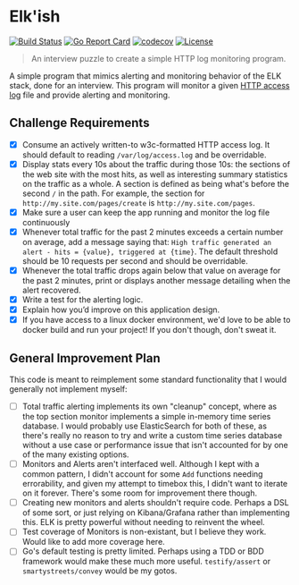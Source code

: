 # Elk'ish

[![Build Status](https://travis-ci.org/syntaqx/elkish.svg?branch=master)](https://travis-ci.org/syntaqx/elkish)
[![Go Report Card](https://goreportcard.com/badge/github.com/syntaqx/elkish)](https://goreportcard.com/report/github.com/syntaqx/elkish)
[![codecov](https://codecov.io/gh/syntaqx/elkish/branch/master/graph/badge.svg)](https://codecov.io/gh/syntaqx/elkish)
[![License](https://img.shields.io/badge/License-MIT-blue.svg)](http://opensource.org/licenses/MIT)

[CLF]: https://en.wikipedia.org/wiki/Common_Log_Format

> An interview puzzle to create a simple HTTP log monitoring program.

A simple program that mimics alerting and monitoring behavior of the ELK stack,
done for an interview. This program will monitor a given [HTTP access log][CLF]
file and provide alerting and monitoring.

## Challenge Requirements

* [x] Consume an actively written-to w3c-formatted HTTP access log. It should
  default to reading `/var/log/access.log` and be overridable.
* [x] Display stats every 10s about the traffic during those 10s: the sections
  of the web site with the most hits, as well as interesting summary statistics
  on the traffic as a whole. A section is defined as being what's before the
  second `/` in the path. For example, the section for
  `http://my.site.com/pages/create` is `http://my.site.com/pages`.
* [x] Make sure a user can keep the app running and monitor the log file
  continuously
* [x] Whenever total traffic for the past 2 minutes exceeds a certain number on
  average, add a message saying that:
  `High traffic generated an alert - hits = {value}, triggered at {time}`.
  The default threshold should be 10 requests per second and should be
  overridable.
* [x] Whenever the total traffic drops again below that value on average for the
  past 2 minutes, print or displays another message detailing when the alert
  recovered.
* [x] Write a test for the alerting logic.
* [x] Explain how you’d improve on this application design.
* [x] If you have access to a linux docker environment, we'd love to be able to
  docker build and run your project! If you don't though, don't sweat it.

## General Improvement Plan

This code is meant to reimplement some standard functionality that I would
generally not implement myself:

* [ ] Total traffic alerting implements its own "cleanup" concept, where as the
  top section monitor implements a simple in-memory time series database. I
  would probably use ElasticSearch for both of these, as there's really no
  reason to try and write a custom time series database without a use case or
  performance issue that isn't accounted for by one of the many existing
  options.
* [ ] Monitors and Alerts aren't interfaced well. Although I kept with a common
  pattern, I didn't account for some `Add` functions needing errorability, and
  given my attempt to timebox this, I didn't want to iterate on it forever.
  There's some room for improvement there though.
* [ ] Creating new monitors and alerts shouldn't require code. Perhaps a DSL of
  some sort, or just relying on Kibana/Grafana rather than implementing this.
  ELK is pretty powerful without needing to reinvent the wheel.
* [ ] Test coverage of Monitors is non-existant, but I believe they work. Would
  like to add more coverage here.
* [ ] Go's default testing is pretty limited. Perhaps using a TDD or BDD
  framework would make these much more useful. `testify/assert` or
  `smartystreets/convey` would be my gotos.
